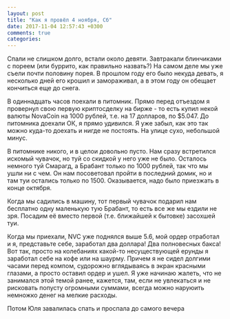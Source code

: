 ```yaml
---
layout: post
title: "Как я провёл 4 ноября, Сб"
date: 2017-11-04 12:57:43 +0300
comments: true
categories: 
---
```

Спали не слишком долго, встали около девяти. Завтракали блинчиками с пореем (или буррито, как правильно назвать?) На самом деле мы уже съели почти половину порея. В прошлом году его было некуда девать, я несколько дней его крошил и замораживал, а в этом году он обещает кончиться еще до снега.

В одиннадцать часов поехали в питомник. Прямо перед отъездом я провернул свою первую криптосделку на бирже - то есть купил некой валюты NovaCoin на 1000 рублей, т.е. на 17 долларов, по $5.047. До питомника доехали ОК, я прямо удивился. Я уже забыл, как это так можно куда-то доехать и нигде не постоять. На улице сухо, небольшой минус.

В питомнике никого, и в целои довольно пусто. Нам сразу встретился искомый чувачок, но туй со скидкой у него уже не было. Осталось немного туй Смарагд, а Брабант только по 1000 рублей, так что мы ушли ни с чем. Он нам посоветовал пройти в последний домик, но и там туи остались только по 1500. Оказывается, надо было приезжать в конце октября. 

Когда мы садились в машину, тот первый чувачок подарил нам бесплатно одну маленькую тую Брабант, то есть все же мы ездили не зря. Посадим её вместо первой (т.е. ближайшей к бытовке) засохшей туи.

Когда мы приехали, NVC уже поднялся выше 5.6, мой ордер отработал и я, представьте себе, заработал два доллара! Два полновесных бакса! Вот так, просто на колебаниях какой-то несуществующей ерунды я заработал себе на кофе или на шаурму. Причем я не сидел долгими часами перед компом, судорожно вглядываясь в экран красными глазами, а просто оставил ордер и ушел. Я уже начинаю жалеть, что не занимался этой темой ранее, кажется, там, если не увлекаться и не рисковать попусту огромными суммами, всегда можно наруюить немножко денег на мелкие расходы.

Потом Юля завалилась спать и проспала до самого вечера
